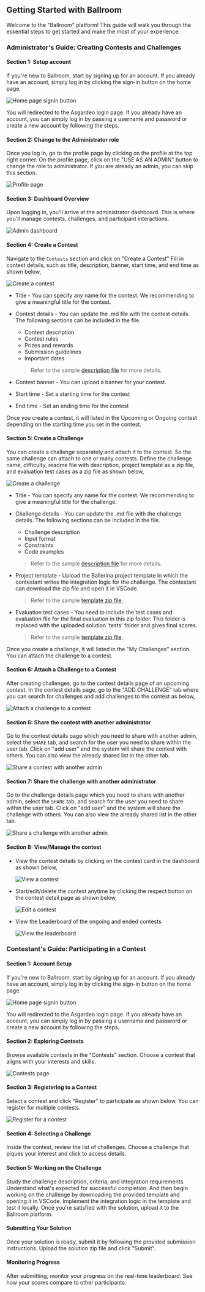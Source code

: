 ## Getting Started with Ballroom

Welcome to the "Ballroom" platform! This guide will walk you through the essential steps to get started and make the most of your experience.

### Administrator's Guide: Creating Contests and Challenges

#### Section 1: Setup account

If you're new to Ballroom, start by signing up for an account. If you already have an account, simply log in by clicking the sign-in button on the home page.

![Home page signin button](./images/home_page_signin_button.png)

You will redirected to the Asgardeo login page. If you already have an account, you can simply log in by passing a username and password or create a new account by following the steps.

#### Section 2: Change to the Administrator role

Once you log in, go to the profile page by clicking on the profile at the top right corner. On the profile page, click on the "USE AS AN ADMIN" button to change the role to administrator. If you are already an admin, you can skip this section.

![Profile page](./images/profile_page_admin_button.png)

#### Section 3: Dashboard Overview

Upon logging in, you'll arrive at the administrator dashboard. This is where you'll manage contests, challenges, and participant interactions.

![Admin dashboard](./images/admin_login_home_page.png)

#### Section 4: Create a Contest

Navigate to the `Contests` section and click on "Create a Contest" Fill in contest details, such as title, description, banner, start time, and end time as shown below,

![Create a contest](./images/create_contest_page.png)

* Title - You can specify any name for the contest. We recommending to give a meaningful title for the contest.
* Contest details - You can update the .md file with the contest details. The following sections can be included in the file.
    * Contest description
    * Contest rules
    * Prizes and rewards
    * Submission guidelines
    * Important dates

    > Refer to the sample [description file](https://github.com/Ballroom-Platform/ballroom-backend/blob/m2/TestData/contestdes.md) for more details.

* Contest banner - You can upload a banner for your contest.
* Start time - Set a starting time for the contest
* End time - Set an ending time for the contest

Once you create a contest, it will listed in the Upcoming or Ongoing contest depending on the starting time you set in the contest.

#### Section 5: Create a Challenge

You can create a challenge separately and attach it to the contest. So the same challenge can attach to one or many contests. Define the challenge name, difficulty, readme file with description, project template as a zip file, and evaluation test cases as a zip file as shown below,

![Create a challenge](./images/create_challenge_page.png)

* Title - You can specify any name for the contest. We recommending to give a meaningful title for the challenge.
* Challenge details - You can update the .md file with the challenge details. The following sections can be included in the file.
    * Challenge description
    * Input format
    * Constraints
    * Code examples

	> Refer to the sample [description file](https://github.com/Ballroom-Platform/ballroom-backend/blob/m2/TestData/challengedes.md) for more details.

* Project template - Upload the Ballerina project template in which the contestant writes the integration logic for the challenge. The contestant can download the zip file and open it in VSCode.
    > Refer to the sample [template zip file](https://github.com/Ballroom-Platform/ballroom-backend/blob/m2/TestData/TemplateFile.zip).

* Evaluation test cases - You need to include the test cases and evaluation file for the final evaluation in this zip folder. This folder is replaced with the uploaded solution 'tests' folder and gives final scores.

	> Refer to the sample [template zip file](https://github.com/Ballroom-Platform/ballroom-backend/blob/m2/TestData/testcase.zip).

Once you create a challenge, it will listed in the "My Challenges" section. You can attach the challenge to a contest.

#### Section 6: Attach a Challenge to a Contest

​​After creating challenges, go to the contest details page of an upcoming contest. In the contest details page, go to the "ADD CHALLENGE" tab where you can search for challenges and add challenges to the contest as below,

![Attach a challenge to a contest](./images/attach_challenge_to_contest.png)

#### Section 6: Share the contest with another administrator

Go to the contest details page which you need to share with another admin, select the `SHARE` tab, and search for the user you need to share within the user tab. Click on "add user" and the system will share the contest with others. You can also view the already shared list in the other tab.

![Share a contest with another admin](./images/share_contest_with_another_admin.png)

#### Section 7: Share the challenge with another administrator

Go to the challenge details page which you need to share with another admin, select the `SHARE` tab, and search for the user you need to share within the user tab. Click on "add user" and the system will share the challenge with others. You can also view the already shared list in the other tab.

![Share a challenge with another admin](./images/share_challenge_with_another_admin.png)

#### Section 8: View/Manage the contest

* View the contest details by clicking on the contest card in the dashboard as shown below,

    ![View a contest](./images/view_contest.png)

* Start/edit/delete the contest anytime by clicking the respect button on the contest detail page as shown below,

    ![Edit a contest](./images/edit_contest.png)

* View the Leaderboard of the ongoing and ended contests

    ![View the leaderboard](./images/leaderboard.png)

### Contestant's Guide: Participating in a Contest

#### Section 1: Account Setup
If you're new to Ballroom, start by signing up for an account. If you already have an account, simply log in by clicking the sign-in button on the home page.

![Home page signin button](./images/home_page_signin_button.png)

You will redirected to the Asgardeo login page. If you already have an account, you can simply log in by passing a username and password or create a new account by following the steps.

#### Section 2: Exploring Contests
Browse available contests in the "Contests" section. Choose a contest that aligns with your interests and skills.

![Contests page](./images/contests_page.png)

#### Section 3: Registering to a Contest
Select a contest and click "Register" to participate as shown below. You can register for multiple contests.

![Register for a contest](./images/register_for_contest.png)

#### Section 4: Selecting a Challenge
Inside the contest, review the list of challenges. Choose a challenge that piques your interest and click to access details.

#### Section 5: Working on the Challenge
Study the challenge description, criteria, and integration requirements. Understand what's expected for successful completion. And then begin working on the challenge by downloading the provided template and opening it in VSCode. 
Implement the integration logic in the template and test it locally. Once you're satisfied with the solution, upload it to the Ballroom platform.

#### Submitting Your Solution
Once your solution is ready, submit it by following the provided submission instructions. Upload the solution zip file and click "Submit".

#### Monitoring Progress
After submitting, monitor your progress on the real-time leaderboard. See how your scores compare to other participants.



